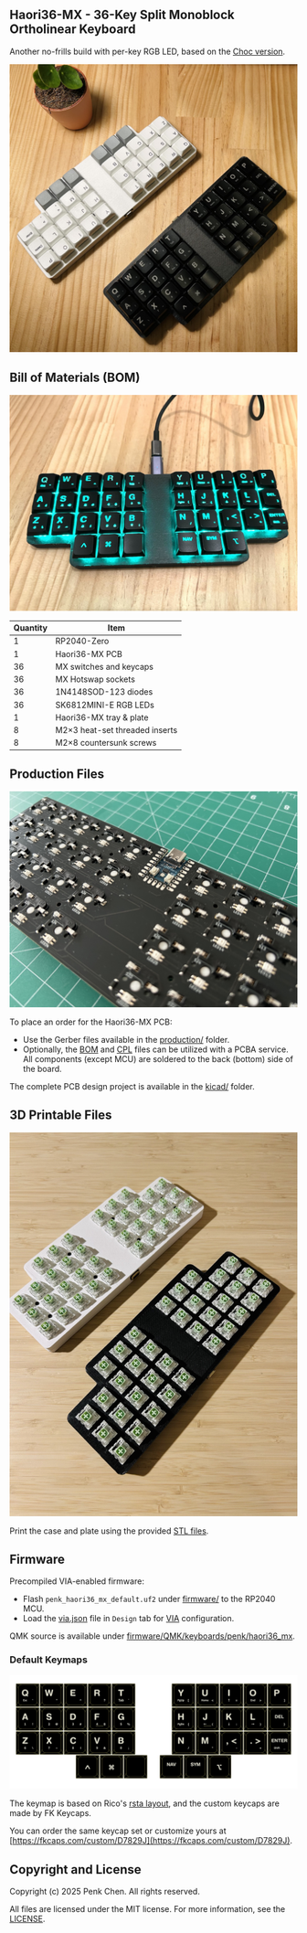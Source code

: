 ## Haori36-MX - 36-Key Split Monoblock Ortholinear Keyboard

Another no-frills build with per-key RGB LED, based on the [Choc version](https://github.com/penk/Haori36).

![](images/heroshot.jpg)

## Bill of Materials (BOM)

![](images/leds.jpg)

Quantity | Item
--- | ---
1 | RP2040-Zero
1 | Haori36-MX PCB
36 | MX switches and keycaps 
36 | MX Hotswap sockets
36 | 1N4148SOD-123 diodes
36 | SK6812MINI-E RGB LEDs
1 | Haori36-MX tray & plate
8 | M2×3 heat-set threaded inserts
8 | M2×8 countersunk screws

## Production Files

![](images/pcb.jpg)

To place an order for the Haori36-MX PCB:

- Use the Gerber files available in the [production/](production/) folder.
- Optionally, the [BOM](production/BOM.csv) and [CPL](production/CPL.csv) files can be utilized with a PCBA service. All components (except MCU) are soldered to the back (bottom) side of the board.

The complete PCB design project is available in the [kicad/](kicad/) folder.

## 3D Printable Files

![](images/case.jpg)

Print the case and plate using the provided [STL files](case/).

## Firmware

Precompiled VIA-enabled firmware:

- Flash `penk_haori36_mx_default.uf2` under [firmware/](firmware/) to the RP2040 MCU.
- Load the [via.json](firmware/QMK/keyboards/penk/haori36_mx/via.json) file in `Design` tab for [VIA](https://usevia.app) configuration.

QMK source is available under [firmware/QMK/keyboards/penk/haori36_mx](firmware/QMK/keyboards/penk/haori36_mx/).

### Default Keymaps 

![layout](images/layout.jpg)

The keymap is based on Rico's [rsta layout](https://github.com/rstacruz/my_qmk_keymaps/blob/main/preview.png), and the custom keycaps are made by FK Keycaps. 

You can order the same keycap set or customize yours at [https://fkcaps.com/custom/D7829J](https://fkcaps.com/custom/D7829J).

## Copyright and License
Copyright (c) 2025 Penk Chen. All rights reserved.

All files are licensed under the MIT license. For more information, see the [LICENSE](LICENSE).
